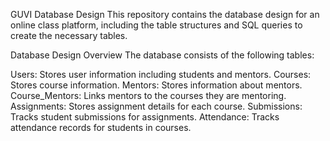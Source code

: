 
GUVI Database Design
This repository contains the database design for an online class platform, including the table structures and SQL queries to create the necessary tables.

Database Design Overview
The database consists of the following tables:

Users: Stores user information including students and mentors.
Courses: Stores course information.
Mentors: Stores information about mentors.
Course_Mentors: Links mentors to the courses they are mentoring.
Assignments: Stores assignment details for each course.
Submissions: Tracks student submissions for assignments.
Attendance: Tracks attendance records for students in courses.
